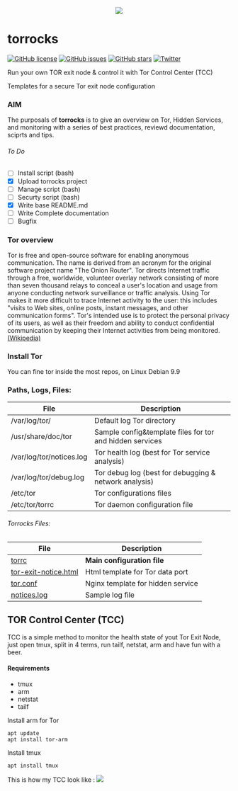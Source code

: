 
<p align="center"><a href="https://www.torproject.org/" target="_blank"><img src="https://2019.www.torproject.org/images/tor-logo.png" /></a></p>

# torrocks 
[![GitHub license](https://img.shields.io/github/license/okno/torrocks.svg)](https://github.com/okno/torrocks/blob/master/LICENSE) [![GitHub issues](https://img.shields.io/github/issues/okno/torrocks.svg)](https://github.com/okno/torrocks/issues) [![GitHub stars](https://img.shields.io/github/stars/okno/torrocks.svg)](https://github.com/okno/torrocks/stargazers) [![Twitter](https://img.shields.io/twitter/url/https/github.com/okno/torrocks.svg?style=social)](https://twitter.com/intent/tweet?text=Wow:&url=https%3A%2F%2Fgithub.com%2Fokno%2Ftorrocks)

Run your own TOR exit node & control it with Tor Control Center (TCC)

Templates for a secure Tor exit node configuration

### AIM

The purposals of **torrocks** is to give an overview on Tor, Hidden Services, and monitoring with a series of best practices, reviewd documentation, sciprts and tips.

###### To Do

- [ ] Install script (bash)
- [x] Upload torrocks project 
- [ ] Manage script (bash)
- [ ] Securty script (bash)
- [x] Write base README.md
- [ ] Write Complete documentation
- [ ] Bugfix

### Tor overview
Tor is free and open-source software for enabling anonymous communication. The name is derived from an acronym for the original software project name "The Onion Router". Tor directs Internet traffic through a free, worldwide, volunteer overlay network consisting of more than seven thousand relays to conceal a user's location and usage from anyone conducting network surveillance or traffic analysis. Using Tor makes it more difficult to trace Internet activity to the user: this includes "visits to Web sites, online posts, instant messages, and other communication forms". Tor's intended use is to protect the personal privacy of its users, as well as their freedom and ability to conduct confidential communication by keeping their Internet activities from being monitored. [(Wikipedia)](https://en.wikipedia.org/wiki/Tor_(anonymity_network))

### Install Tor

You can fine tor inside the most repos, on Linux Debian 9.9 

### Paths, Logs, Files: 
File  | Description
------------- | -------------
/var/log/tor/ | Default log Tor directory
/usr/share/doc/tor | Sample config&template files for tor and hidden services
/var/log/tor/notices.log | Tor health log (best for Tor service analysis)
/var/log/tor/debug.log | Tor debug log (best for debugging & network analysis)
/etc/tor | Tor configurations files
/etc/tor/torrc | Tor daemon configuration file

###### Torrocks Files:
File  | Description
------------- | -------------
[torrc](https://github.com/okno/torrocks/blob/master/torrc)  | **Main configuration file**
[tor-exit-notice.html](https://github.com/okno/torrocks/blob/master/tor-exit-notice.html) | Html template for Tor data port
[tor.conf](https://github.com/okno/torrocks/blob/master/tor.conf) | Nginx template for hidden service
[notices.log](https://github.com/okno/torrocks/blob/master/notices.log) | Sample log file

## TOR Control Center (TCC)

TCC is a simple method to monitor the health state of yout Tor Exit Node, just open tmux, split in 4 terms, run tailf, netstat, arm and have fun with a beer.

#### Requirements 

* tmux 
* arm 
* netstat 
* tailf 

Install arm for Tor

    apt update
    apt install tor-arm
    
Install tmux 

    apt install tmux 

This is how my TCC look like : 
![](https://raw.githubusercontent.com/okno/torrocks/master/torrocks.png)
